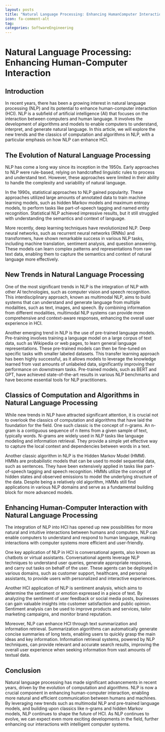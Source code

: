 ```yaml
---
layout: posts
title: "Natural Language Processing: Enhancing HumanComputer Interaction"
icon: fa-comment-alt
tag:      
categories: SoftwareEngineering
---
```



# Natural Language Processing: Enhancing Human-Computer Interaction

## Introduction
In recent years, there has been a growing interest in natural language processing (NLP) and its potential to enhance human-computer interaction (HCI). NLP is a subfield of artificial intelligence (AI) that focuses on the interaction between computers and human language. It involves the development of algorithms and models to enable computers to understand, interpret, and generate natural language. In this article, we will explore the new trends and the classics of computation and algorithms in NLP, with a particular emphasis on how NLP can enhance HCI.

## The Evolution of Natural Language Processing
NLP has come a long way since its inception in the 1950s. Early approaches to NLP were rule-based, relying on handcrafted linguistic rules to process and understand text. However, these approaches were limited in their ability to handle the complexity and variability of natural language.

In the 1990s, statistical approaches to NLP gained popularity. These approaches utilized large amounts of annotated data to train machine learning models, such as hidden Markov models and maximum entropy models, to perform tasks like part-of-speech tagging and named entity recognition. Statistical NLP achieved impressive results, but it still struggled with understanding the semantics and context of language.

More recently, deep learning techniques have revolutionized NLP. Deep neural networks, such as recurrent neural networks (RNNs) and transformers, have shown remarkable success in various NLP tasks, including machine translation, sentiment analysis, and question answering. These models can learn complex patterns and representations from raw text data, enabling them to capture the semantics and context of natural language more effectively.

## New Trends in Natural Language Processing
One of the most significant trends in NLP is the integration of NLP with other AI technologies, such as computer vision and speech recognition. This interdisciplinary approach, known as multimodal NLP, aims to build systems that can understand and generate language from multiple modalities, such as text, images, and speech. By combining information from different modalities, multimodal NLP systems can provide more comprehensive and context-aware responses, enhancing the overall user experience in HCI.

Another emerging trend in NLP is the use of pre-trained language models. Pre-training involves training a language model on a large corpus of text data, such as Wikipedia or web pages, to learn general language representations. These pre-trained models can then be fine-tuned on specific tasks with smaller labeled datasets. This transfer learning approach has been highly successful, as it allows models to leverage the knowledge learned from vast amounts of unlabeled data, significantly improving their performance on downstream tasks. Pre-trained models, such as BERT and GPT, have achieved state-of-the-art results in various NLP benchmarks and have become essential tools for NLP practitioners.

## Classics of Computation and Algorithms in Natural Language Processing
While new trends in NLP have attracted significant attention, it is crucial not to overlook the classics of computation and algorithms that have laid the foundation for the field. One such classic is the concept of n-grams. An n-gram is a contiguous sequence of n items from a given sample of text, typically words. N-grams are widely used in NLP tasks like language modeling and information retrieval. They provide a simple yet effective way to capture the local context and dependencies between words in a text.

Another classic algorithm in NLP is the Hidden Markov Model (HMM). HMMs are probabilistic models that can be used to model sequential data, such as sentences. They have been extensively applied in tasks like part-of-speech tagging and speech recognition. HMMs utilize the concept of hidden states and observed emissions to model the underlying structure of the data. Despite being a relatively old algorithm, HMMs still find applications in various NLP domains and serve as a fundamental building block for more advanced models.

## Enhancing Human-Computer Interaction with Natural Language Processing
The integration of NLP into HCI has opened up new possibilities for more natural and intuitive interactions between humans and computers. NLP can enable computers to understand and respond to human language, making interactions with computer systems more efficient and user-friendly.

One key application of NLP in HCI is conversational agents, also known as chatbots or virtual assistants. Conversational agents leverage NLP techniques to understand user queries, generate appropriate responses, and carry out tasks on behalf of the user. These agents can be deployed in various domains, such as customer support, healthcare, and personal assistants, to provide users with personalized and interactive experiences.

Another HCI application of NLP is sentiment analysis, which aims to determine the sentiment or emotion expressed in a piece of text. By analyzing the sentiment of user feedback or social media posts, businesses can gain valuable insights into customer satisfaction and public opinion. Sentiment analysis can be used to improve products and services, tailor marketing campaigns, and monitor brand reputation.

Moreover, NLP can enhance HCI through text summarization and information retrieval. Summarization algorithms can automatically generate concise summaries of long texts, enabling users to quickly grasp the main ideas and key information. Information retrieval systems, powered by NLP techniques, can provide relevant and accurate search results, improving the overall user experience when seeking information from vast amounts of textual data.

## Conclusion
Natural language processing has made significant advancements in recent years, driven by the evolution of computation and algorithms. NLP is now a crucial component in enhancing human-computer interaction, enabling more natural and efficient communication between humans and machines. By leveraging new trends such as multimodal NLP and pre-trained language models, and building upon classics like n-grams and hidden Markov models, NLP continues to shape the future of HCI. As NLP continues to evolve, we can expect even more exciting developments in the field, further enhancing our interactions with intelligent computer systems.